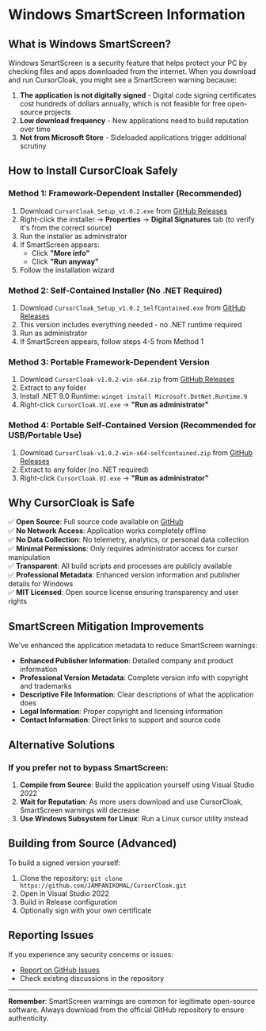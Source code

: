 # Windows SmartScreen Information

## What is Windows SmartScreen?

Windows SmartScreen is a security feature that helps protect your PC by checking files and apps downloaded from the internet. When you download and run CursorCloak, you might see a SmartScreen warning because:

1. **The application is not digitally signed** - Digital code signing certificates cost hundreds of dollars annually, which is not feasible for free open-source projects
2. **Low download frequency** - New applications need to build reputation over time
3. **Not from Microsoft Store** - Sideloaded applications trigger additional scrutiny

## How to Install CursorCloak Safely

### Method 1: Framework-Dependent Installer (Recommended)
1. Download `CursorCloak_Setup_v1.0.2.exe` from [GitHub Releases](https://github.com/JAMPANIKOMAL/CursorCloak/releases)
2. Right-click the installer → **Properties** → **Digital Signatures** tab (to verify it's from the correct source)
3. Run the installer as administrator
4. If SmartScreen appears:
   - Click **"More info"**
   - Click **"Run anyway"**
5. Follow the installation wizard

### Method 2: Self-Contained Installer (No .NET Required)
1. Download `CursorCloak_Setup_v1.0.2_SelfContained.exe` from [GitHub Releases](https://github.com/JAMPANIKOMAL/CursorCloak/releases)
2. This version includes everything needed - no .NET runtime required
3. Run as administrator
4. If SmartScreen appears, follow steps 4-5 from Method 1

### Method 3: Portable Framework-Dependent Version
1. Download `CursorCloak-v1.0.2-win-x64.zip` from [GitHub Releases](https://github.com/JAMPANIKOMAL/CursorCloak/releases)
2. Extract to any folder
3. Install .NET 9.0 Runtime: `winget install Microsoft.DotNet.Runtime.9`
4. Right-click `CursorCloak.UI.exe` → **"Run as administrator"**

### Method 4: Portable Self-Contained Version (Recommended for USB/Portable Use)
1. Download `CursorCloak-v1.0.2-win-x64-selfcontained.zip` from [GitHub Releases](https://github.com/JAMPANIKOMAL/CursorCloak/releases)
2. Extract to any folder (no .NET required)
3. Right-click `CursorCloak.UI.exe` → **"Run as administrator"**

## Why CursorCloak is Safe

✅ **Open Source**: Full source code available on [GitHub](https://github.com/JAMPANIKOMAL/CursorCloak)  
✅ **No Network Access**: Application works completely offline  
✅ **No Data Collection**: No telemetry, analytics, or personal data collection  
✅ **Minimal Permissions**: Only requires administrator access for cursor manipulation  
✅ **Transparent**: All build scripts and processes are publicly available  
✅ **Professional Metadata**: Enhanced version information and publisher details for Windows  
✅ **MIT Licensed**: Open source license ensuring transparency and user rights  

## SmartScreen Mitigation Improvements

We've enhanced the application metadata to reduce SmartScreen warnings:

- **Enhanced Publisher Information**: Detailed company and product information
- **Professional Version Metadata**: Complete version info with copyright and trademarks  
- **Descriptive File Information**: Clear descriptions of what the application does
- **Legal Information**: Proper copyright and licensing information
- **Contact Information**: Direct links to support and source code

## Alternative Solutions

### If you prefer not to bypass SmartScreen:

1. **Compile from Source**: Build the application yourself using Visual Studio 2022
2. **Wait for Reputation**: As more users download and use CursorCloak, SmartScreen warnings will decrease
3. **Use Windows Subsystem for Linux**: Run a Linux cursor utility instead

## Building from Source (Advanced)

To build a signed version yourself:

1. Clone the repository: `git clone https://github.com/JAMPANIKOMAL/CursorCloak.git`
2. Open in Visual Studio 2022
3. Build in Release configuration
4. Optionally sign with your own certificate

## Reporting Issues

If you experience any security concerns or issues:
- [Report on GitHub Issues](https://github.com/JAMPANIKOMAL/CursorCloak/issues)
- Check existing discussions in the repository

---

**Remember**: SmartScreen warnings are common for legitimate open-source software. Always download from the official GitHub repository to ensure authenticity.
